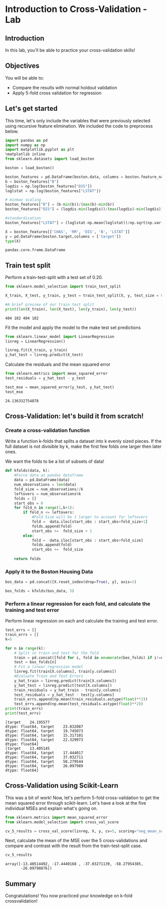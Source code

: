 
# Introduction to Cross-Validation - Lab

## Introduction

In this lab, you'll be able to practice your cross-validation skills!


## Objectives

You will be able to:

- Compare the results with normal holdout validation
- Apply 5-fold cross validation for regression

## Let's get started

This time, let's only include the variables that were previously selected using recursive feature elimination. We included the code to preprocess below.


```python
import pandas as pd
import numpy as np
import matplotlib.pyplot as plt
%matplotlib inline
from sklearn.datasets import load_boston

boston = load_boston()

boston_features = pd.DataFrame(boston.data, columns = boston.feature_names)
b = boston_features["B"]
logdis = np.log(boston_features["DIS"])
loglstat = np.log(boston_features["LSTAT"])

# minmax scaling
boston_features["B"] = (b-min(b))/(max(b)-min(b))
boston_features["DIS"] = (logdis-min(logdis))/(max(logdis)-min(logdis))

#standardization
boston_features["LSTAT"] = (loglstat-np.mean(loglstat))/np.sqrt(np.var(loglstat))
```


```python
X = boston_features[['CHAS', 'RM', 'DIS', 'B', 'LSTAT']]
y = pd.DataFrame(boston.target,columns = ['target'])
type(X)
```




    pandas.core.frame.DataFrame



## Train test split

Perform a train-test-split with a test set of 0.20.


```python
from sklearn.model_selection import train_test_split
```


```python
X_train, X_test, y_train, y_test = train_test_split(X, y, test_size = 0.20)
```


```python
#A brief preview of our train test split
print(len(X_train), len(X_test), len(y_train), len(y_test))
```

    404 102 404 102


Fit the model and apply the model to the make test set predictions


```python
from sklearn.linear_model import LinearRegression
linreg = LinearRegression()

linreg.fit(X_train, y_train)
y_hat_test = linreg.predict(X_test)
```

Calculate the residuals and the mean squared error


```python
from sklearn.metrics import mean_squared_error
test_residuals = y_hat_test - y_test

test_mse = mean_squared_error(y_test, y_hat_test)
test_mse
```




    24.136332754878



## Cross-Validation: let's build it from scratch!

### Create a cross-validation function

Write a function k-folds that splits a dataset into k evenly sized pieces.
If the full dataset is not divisible by k, make the first few folds one larger then later ones.

We want the folds to be a list of subsets of data!


```python
def kfolds(data, k):
    #Force data as pandas dataframe
    data = pd.DataFrame(data)
    num_observations = len(data)
    fold_size = num_observations//k
    leftovers = num_observations%k
    folds = []
    start_obs = 0
    for fold_n in range(1,k+1):
        if fold_n <= leftovers:
            #Fold Size will be 1 larger to account for leftovers
            fold =  data.iloc[start_obs : start_obs+fold_size+1] 
            folds.append(fold)
            start_obs +=  fold_size + 1
        else:
            fold =  data.iloc[start_obs : start_obs+fold_size] 
            folds.append(fold)
            start_obs +=  fold_size
            
    return folds 
```

### Apply it to the Boston Housing Data


```python
bos_data = pd.concat([X.reset_index(drop=True), y], axis=1)
```


```python
bos_folds = kfolds(bos_data, 5)
```

### Perform a linear regression for each fold, and calculate the training and test error

Perform linear regression on each and calculate the training and test error.


```python
test_errs = []
train_errs = []
k=5

for n in range(k):
    # Split in train and test for the fold
    train = pd.concat([fold for i, fold in enumerate(bos_folds) if i!=n])
    test = bos_folds[n]
    # Fit a linear regression model
    linreg.fit(train[X.columns], train[y.columns])
    #Evaluate Train and Test Errors
    y_hat_train = linreg.predict(train[X.columns])
    y_hat_test = linreg.predict(test[X.columns])
    train_residuals = y_hat_train - train[y.columns]
    test_residuals = y_hat_test - test[y.columns]
    train_errs.append(np.mean(train_residuals.astype(float)**2))
    test_errs.append(np.mean(test_residuals.astype(float)**2))
print(train_errs)
print(test_errs)
```

    [target    24.195577
    dtype: float64, target    23.032087
    dtype: float64, target    19.745073
    dtype: float64, target    15.317101
    dtype: float64, target    22.329973
    dtype: float64]
    [target    13.405145
    dtype: float64, target    17.444017
    dtype: float64, target    37.032711
    dtype: float64, target    58.279544
    dtype: float64, target    26.097989
    dtype: float64]


## Cross-Validation using Scikit-Learn

This was a bit of work! Now, let's perform 5-fold cross-validation to get the mean squared error through scikit-learn. Let's have a look at the five individual MSEs and explain what's going on.


```python
from sklearn.metrics import mean_squared_error
from sklearn.model_selection import cross_val_score

cv_5_results = cross_val_score(linreg, X, y, cv=5, scoring="neg_mean_squared_error")
```

Next, calculate the mean of the MSE over the 5 cross-validations and compare and contrast with the result from the train-test-split case.


```python
cv_5_results
```




    array([-13.40514492, -17.4440168 , -37.03271139, -58.27954385,
           -26.09798876])



##  Summary 

Congratulations! You now practiced your knowledge on k-fold crossvalidation!
